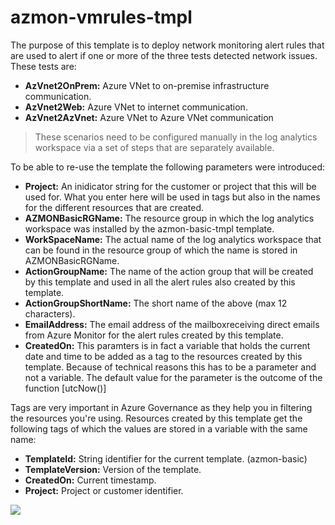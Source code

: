 # azmon-vmrules-tmpl

The purpose of this template is to deploy network monitoring alert rules that are used to alert if one or more of the three tests detected network issues. These tests are:

- **AzVnet2OnPrem:** Azure VNet to on-premise infrastructure communication.
- **AzVnet2Web:** Azure VNet to internet communication.
- **AzVnet2AzVnet:** Azure VNet to Azure VNet communication

> These scenarios need to be configured manually in the log analytics workspace via a set of steps that are separately available.

To be able to re-use the template the following parameters were introduced:

- **Project:** An inidicator string for the customer or project that this will be used for. What you enter here will be used in tags but also in the names for the different resources that are created.
- **AZMONBasicRGName:** The resource group in which the log analytics workspace was installed by the azmon-basic-tmpl template.
- **WorkSpaceName:** The actual name of the log analytics workspace that can be found in the resource group of which the name is stored in AZMONBasicRGName.
- **ActionGroupName:** The name of the action group that will be created by this template and used in all the alert rules also created by this template.
- **ActionGroupShortName:** The short name of the above (max 12 characters).
- **EmailAddress:** The email address of the mailboxreceiving direct emails from Azure Monitor for the alert rules created by this template.
- **CreatedOn:** This paramters is in fact a variable that holds the current date and time to be added as a tag to the resources created by this template. Because of technical reasons this has to be a parameter and not a variable. The default value for the parameter is the outcome of the function [utcNow()]

Tags are very important in Azure Governance as they help you in filtering the resources you're using. Resources created by this template get the following tags of which the values are stored in a variable with the same name:

- **TemplateId:** String identifier for the current template. (azmon-basic)
- **TemplateVersion:** Version of the template.
- **CreatedOn:** Current timestamp.
- **Project:** Project or customer identifier.

<a href="https://portal.azure.com/#create/Microsoft.Template/uri/https%3A%2F%2Fraw.githubusercontent.com%2Fmydur%2FARMtemplates%2Fmaster%2Fazmon-nwrules-tmpl%2F%5Fworking%2Ftemplate.json" target="_blank">
<img src="http://azuredeploy.net/deploybutton.png"/>
</a><br />
